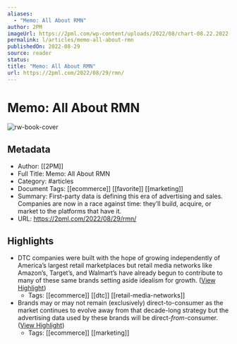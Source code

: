 ```yaml
---
aliases:
  - "Memo: All About RMN"
author: 2PM
imageUrl: https://2pml.com/wp-content/uploads/2022/08/chart-08.22.2022-1-scaled.jpg
permalink: l/articles/memo-all-about-rmn
publishedOn: 2022-08-29
source: reader
status: 
title: "Memo: All About RMN"
url: https://2pml.com/2022/08/29/rmn/
---
```

# Memo: All About RMN

![rw-book-cover](https://2pml.com/wp-content/uploads/2022/08/chart-08.22.2022-1-scaled.jpg)

## Metadata

- Author: [[2PM]]
- Full Title: Memo: All About RMN
- Category: #articles
- Document Tags: [[ecommerce]] [[favorite]] [[marketing]]
- Summary: First-party data is defining this era of advertising and sales. Companies are now in a race against time: they’ll build, acquire, or market to the platforms that have it.
- URL: https://2pml.com/2022/08/29/rmn/

## Highlights

- DTC companies were built with the hope of growing independently of America’s largest retail marketplaces but retail media networks like Amazon’s, Target’s, and Walmart’s have already begun to contribute to many of these same brands setting aside idealism for growth. ([View Highlight](https://read.readwise.io/read/01gmnteycjdvn0ym64cf0qk2e2))
    - Tags: [[ecommerce]] [[dtc]] [[retail-media-networks]]
- Brands may or may not remain (exclusively) direct-to-consumer as the market continues to evolve away from that decade-long strategy but the advertising data used by these brands will be direct-_from_-consumer. ([View Highlight](https://read.readwise.io/read/01gmntkrbcswt4j4fdvphnvbgg))
    - Tags: [[ecommerce]] [[marketing]]
